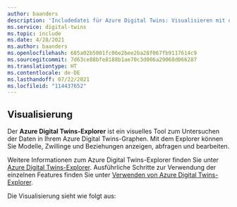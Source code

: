 ```yaml
---
author: baanders
description: 'Includedatei für Azure Digital Twins: Visualisieren mit dem Azure Digital Twins-Explorer'
ms.service: digital-twins
ms.topic: include
ms.date: 4/28/2021
ms.author: baanders
ms.openlocfilehash: 685a02b5001fc06e2bee2ba28f067fb9117614c9
ms.sourcegitcommit: 7d63ce88bfe8188b1ae70c3d006a29068d066287
ms.translationtype: HT
ms.contentlocale: de-DE
ms.lasthandoff: 07/22/2021
ms.locfileid: "114437652"
---
```

## <a name="visualization"></a>Visualisierung

Der **Azure Digital Twins-Explorer** ist ein visuelles Tool zum Untersuchen der Daten in Ihrem Azure Digital Twins-Graphen. Mit dem Explorer können Sie Modelle, Zwillinge und Beziehungen anzeigen, abfragen und bearbeiten.

Weitere Informationen zum Azure Digital Twins-Explorer finden Sie unter [Azure Digital Twins-Explorer](../articles/digital-twins/concepts-azure-digital-twins-explorer.md). Ausführliche Schritte zur Verwendung der einzelnen Features finden Sie unter [Verwenden von Azure Digital Twins-Explorer](../articles/digital-twins/how-to-use-azure-digital-twins-explorer.md).

Die Visualisierung sieht wie folgt aus: